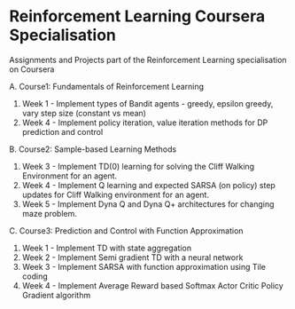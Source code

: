 # Reinforcement Learning Coursera Specialisation
Assignments and Projects part of the Reinforcement Learning specialisation on Coursera

A. Course1: Fundamentals of Reinforcement Learning
1. Week 1 - Implement types of Bandit agents - greedy, epsilon greedy, vary step size (constant vs mean)
2. Week 4 - Implement policy iteration, value iteration methods for DP prediction and control

B. Course2: Sample-based Learning Methods
1. Week 3 - Implement TD(0) learning for solving the Cliff Walking Environment for an agent.
2. Week 4 - Implement Q learning and expected SARSA (on policy) step updates for Cliff Walking environment for an agent.
3. Week 5 - Implement Dyna Q and Dyna Q+ architectures for changing maze problem.

C. Course3: Prediction and Control with Function Approximation
1. Week 1 - Implement TD with state aggregation
2. Week 2 - Implement Semi gradient TD with a neural network
3. Week 3 - Implement SARSA with function approximation using Tile coding
4. Week 4 - Implement Average Reward based Softmax Actor Critic Policy Gradient algorithm
